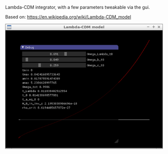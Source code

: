 Lambda-CDM integrator, with a few parameters tweakable via the gui.

Based on: <https://en.wikipedia.org/wiki/Lambda-CDM_model>

![screenshot](screenshot.png)
